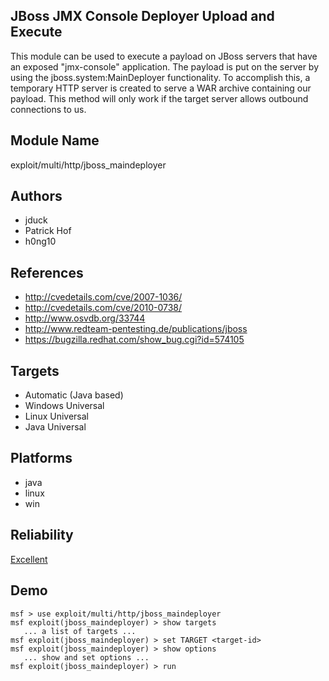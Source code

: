 ## JBoss JMX Console Deployer Upload and Execute

This module can be used to execute a payload on JBoss 
servers that have an exposed "jmx-console" application. The 
payload is put on the server by using the 
jboss.system:MainDeployer functionality. To accomplish this, 
a temporary HTTP server is created to serve a WAR archive 
containing our payload. This method will only work if the 
target server allows outbound connections to us.


## Module Name
exploit/multi/http/jboss_maindeployer

## Authors
* jduck
* Patrick Hof
* h0ng10


## References
* http://cvedetails.com/cve/2007-1036/
* http://cvedetails.com/cve/2010-0738/
* http://www.osvdb.org/33744
* http://www.redteam-pentesting.de/publications/jboss
* https://bugzilla.redhat.com/show_bug.cgi?id=574105



## Targets
* Automatic (Java based)
* Windows Universal
* Linux Universal
* Java Universal


## Platforms
* java
* linux
* win

## Reliability
[Excellent](https://github.com/rapid7/metasploit-framework/wiki/Exploit-Ranking)

## Demo

```
msf > use exploit/multi/http/jboss_maindeployer
msf exploit(jboss_maindeployer) > show targets
   ... a list of targets ...
msf exploit(jboss_maindeployer) > set TARGET <target-id>
msf exploit(jboss_maindeployer) > show options
   ... show and set options ...
msf exploit(jboss_maindeployer) > run
```
    
    